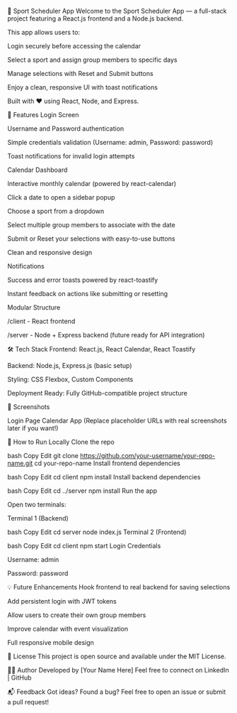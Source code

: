 📅 Sport Scheduler App
Welcome to the Sport Scheduler App — a full-stack project featuring a React.js frontend and a Node.js backend.

This app allows users to:

Login securely before accessing the calendar

Select a sport and assign group members to specific days

Manage selections with Reset and Submit buttons

Enjoy a clean, responsive UI with toast notifications

Built with ❤️ using React, Node, and Express.

🚀 Features
Login Screen

Username and Password authentication

Simple credentials validation (Username: admin, Password: password)

Toast notifications for invalid login attempts

Calendar Dashboard

Interactive monthly calendar (powered by react-calendar)

Click a date to open a sidebar popup

Choose a sport from a dropdown

Select multiple group members to associate with the date

Submit or Reset your selections with easy-to-use buttons

Clean and responsive design

Notifications

Success and error toasts powered by react-toastify

Instant feedback on actions like submitting or resetting

Modular Structure

/client - React frontend

/server - Node + Express backend (future ready for API integration)

🛠 Tech Stack
Frontend: React.js, React Calendar, React Toastify

Backend: Node.js, Express.js (basic setup)

Styling: CSS Flexbox, Custom Components

Deployment Ready: Fully GitHub-compatible project structure

📸 Screenshots

Login Page	Calendar App
(Replace placeholder URLs with real screenshots later if you want!)

🧪 How to Run Locally
Clone the repo

bash
Copy
Edit
git clone https://github.com/your-username/your-repo-name.git
cd your-repo-name
Install frontend dependencies

bash
Copy
Edit
cd client
npm install
Install backend dependencies

bash
Copy
Edit
cd ../server
npm install
Run the app

Open two terminals:

Terminal 1 (Backend)

bash
Copy
Edit
cd server
node index.js
Terminal 2 (Frontend)

bash
Copy
Edit
cd client
npm start
Login Credentials

Username: admin

Password: password

💡 Future Enhancements
Hook frontend to real backend for saving selections

Add persistent login with JWT tokens

Allow users to create their own group members

Improve calendar with event visualization

Full responsive mobile design

📄 License
This project is open source and available under the MIT License.

👨‍💻 Author
Developed by [Your Name Here]
Feel free to connect on LinkedIn | GitHub

📬 Feedback
Got ideas? Found a bug? Feel free to open an issue or submit a pull request!

